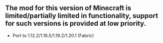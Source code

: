 ## The mod for this version of Minecraft is limited/partially limited in functionality, support for such versions is provided at low priority.
* Port to 1.12.2/1.16.5/1.19.2/1.20.1 (Fabric)